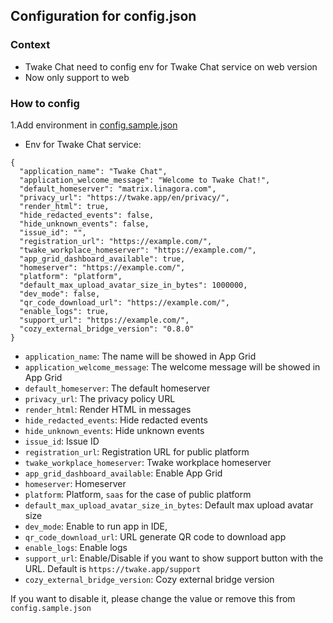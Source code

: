 ## Configuration for config.json

### Context

- Twake Chat need to config env for Twake Chat service on web version
- Now only support to web

### How to config

1.Add environment
in [config.sample.json](https://github.com/linagora/twake-on-matrix/blob/main/config.sample.json)

- Env for Twake Chat service:

```
{
  "application_name": "Twake Chat",
  "application_welcome_message": "Welcome to Twake Chat!",
  "default_homeserver": "matrix.linagora.com",
  "privacy_url": "https://twake.app/en/privacy/",
  "render_html": true,
  "hide_redacted_events": false,
  "hide_unknown_events": false,
  "issue_id": "",
  "registration_url": "https://example.com/",
  "twake_workplace_homeserver": "https://example.com/",
  "app_grid_dashboard_available": true,
  "homeserver": "https://example.com/",
  "platform": "platform",
  "default_max_upload_avatar_size_in_bytes": 1000000,
  "dev_mode": false,
  "qr_code_download_url": "https://example.com/",
  "enable_logs": true,
  "support_url": "https://example.com/",
  "cozy_external_bridge_version": "0.8.0"
}
```

- `application_name`: The name will be showed in App Grid
- `application_welcome_message`: The welcome message will be showed in App Grid
- `default_homeserver`: The default homeserver
- `privacy_url`: The privacy policy URL
- `render_html`: Render HTML in messages
- `hide_redacted_events`: Hide redacted events
- `hide_unknown_events`: Hide unknown events
- `issue_id`: Issue ID
- `registration_url`: Registration URL for public platform
- `twake_workplace_homeserver`: Twake workplace homeserver
- `app_grid_dashboard_available`: Enable App Grid
- `homeserver`: Homeserver
- `platform`: Platform, `saas` for the case of public platform
- `default_max_upload_avatar_size_in_bytes`: Default max upload avatar size
- `dev_mode`: Enable to run app in IDE,
- `qr_code_download_url`: URL generate QR code to download app
- `enable_logs`: Enable logs
- `support_url`: Enable/Disable if you want to show support button with the URL. Default is `https://twake.app/support`
- `cozy_external_bridge_version`: Cozy external bridge version

If you want to disable it, please change the value or remove this from `config.sample.json`
